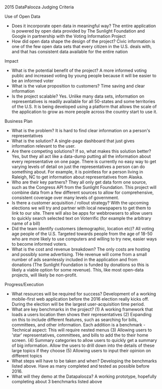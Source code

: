 2015 DataPalooza Judging Criteria

Use of Open Data
* Does it incorporate open data in meaningful way?
	The entire application is powered by open data provided by The Sunlight Foundation and Google in partnership with the Voting Information Project
* How did open data shape the design of the project?
	Civic information is one of the few open data sets that every citizen in the U.S. deals with, and that has consistent data available for the entire nation

Impact
* What is the potential benefit of the project?
	A more informed voting public and increased voting by young people because it will be easier to be an informed voter
* What is the value proposition to customers?
	Time saving and clear information
* Is the project scalable?
	Yes. Unlike many data sets, information on representatives is readily available for all 50-states and some territories of the U.S. It is being developed using
	a platform that allows the scale of the application to grow as more people across the country start to use it.

Business Plan
* What is the problem?
	It is hard to find clear information on a person's representatives
* What is the solution?
	A single-page dashboard that just gives information relevant to the user.
* Are there competing solutions? If so, what makes this solution better?
	Yes, but they all act like a data-dump putting all the information about every representative on one page. There is currently no easy way to get varying levels
	of detail on just the representatives a person can do something about. For example, it is pointless for a person living in Raleigh, NC to get information about
	representatives from Alaska.
* Who are their key partners?
	They all only get data form one source, such as the Congress API from the Sunlight Foundation. This project will combine data from a few different sources to
	allow for comprehensive, consistent coverage over many levels of government.
* Is there a customer acquisition / rollout strategy?
	With the upcoming elections we will try and partner with local newspapers to get them to link to our site. There will also be apps for webbrowsers to allow users
	to quickly search selected text on Voterrific (for example the arbitrary name of a bill)
* Did the team identify customers (demographic, location etc)?
	All voting age people of the U.S. Targeted towards people from the age of 18-50 who are more likely to use computers and willing to try new, easier ways to become
	informed voters.
* What is the cost and revenue breakdown?
	The only costs are hosting and possibly some advertising. THe revenue will come from a small number of ads seamlessly included in the application and from donations
	(The Sunlight Foundation is funded by donations so this is likely a viable option for some revenue). This, like most open-data projects, will likely be non-profit.

Progress/Execution
* What resources will be required for success?
	Development of a working mobile-first web application before the 2016 election really kicks off. During the election will be the largest user-acquisition time period.
* What are key benchmarks in the project?
	(1) A working framework that loads a users location then shows their representatives
	(2) Expanding on this to include different features, such as searching for bills, committees, and other information. Each addition is a benchmark
		- Technical aspect: This will require nested menus
	(3) Allowing users to 'star' representatives, committees, and bills to add the to their home screen.
	(4) Summary categories to allow users to quickly get a summary of big information. Allow the users to drill down into the details of these large topics if they choose
	(5) Allowing users to input their opinion on different topics
* What steps will have to be taken and when?
	Developing the benchmarks listed above. Have as many completed and tested as possible before 2016.
* What will they demo at the Datapalooza?
	A working prototype, hopefully completing about 3 benchmarks listed above

